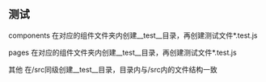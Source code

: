 ## 测试

components 在对应的组件文件夹内创建__test__目录，再创建测试文件*.test.js

pages 在对应的组件文件夹内创建__test__目录，再创建测试文件*.test.js

其他 在/src同级创建__test__目录，目录内与/src内的文件结构一致
